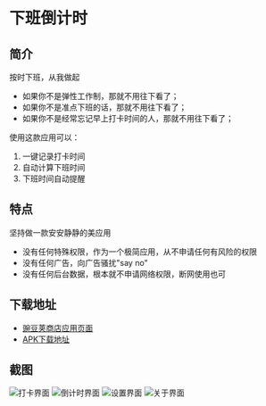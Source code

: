 # 下班倒计时

## 简介

按时下班，从我做起

- 如果你不是弹性工作制，那就不用往下看了；
- 如果你不是准点下班的话，那就不用往下看了；
- 如果你不是经常忘记早上打卡时间的人，那就不用往下看了；

使用这款应用可以：
1. 一键记录打卡时间
2. 自动计算下班时间
3. 下班时间自动提醒

## 特点

坚持做一款安安静静的美应用

- 没有任何特殊权限，作为一个极简应用，从不申请任何有风险的权限
- 没有任何广告，向广告骚扰"say no"
- 没有任何后台数据，根本就不申请网络权限，断网使用也可

## 下载地址
- [豌豆荚商店应用页面](http://www.wandoujia.com/apps/com.nferzhuang.offwork)
- [APK下载地址](http://apps.wandoujia.com/apps/com.nferzhuang.offwork/download)

## 截图
![打卡界面](screenshot/screenshot_01.png)
![倒计时界面](screenshot/screenshot_02.png)
![设置界面](screenshot/screenshot_03.png)
![关于界面](screenshot/screenshot_04.png)

